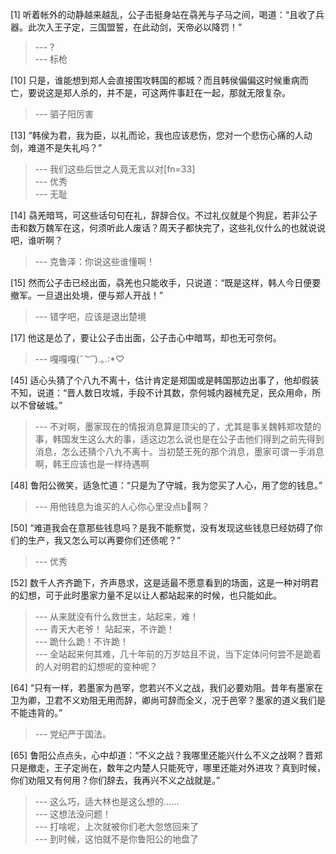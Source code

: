 
[1] 听着帐外的动静越来越乱，公子击挺身站在骉羌与子马之间，喝道：“且收了兵器。此次入王子定，三国盟誓，在此动剑，天帝必以降罚！”
>--- ?<br>
>--- 标枪<br>

[10] 只是，谁能想到郑人会直接围攻韩国的都城？而且韩侯偏偏这时候重病而亡，要说这是郑人杀的，并不是，可这两件事赶在一起，那就无限复杂。
>--- 驷子阳厉害<br>

[13] “韩侯为君，我为臣，以礼而论，我也应该悲伤，您对一个悲伤心痛的人动剑，难道不是失礼吗？”
>--- 我们这些后世之人竟无言以对[fn=33]<br>
>--- 优秀<br>
>--- 无耻<br>

[14] 骉羌暗骂，可这些话句句在礼，辞辞合仪。不过礼仪就是个狗屁，若非公子击和数万魏军在这，何须听此人废话？周天子都快完了，这些礼仪什么的也就说说吧，谁听啊？
>--- 克鲁泽：你说这些谁懂啊！<br>

[15] 然而公子击已经出面，骉羌也只能收手，只说道：“既是这样，韩人今日便要撤军。一旦退出处境，便与郑人开战！”
>--- 错字吧，应该是退出楚境<br>

[17] 他这是怂了，要让公子击出面，公子击心中暗骂，却也无可奈何。
>--- 嘎嘎嘎(*˘︶˘*).｡.:*♡<br>

[45] 适心头猜了个八九不离十，估计肯定是郑国或是韩国那边出事了，他却假装不知，说道：“晋人数日攻城，手段不计其数，奈何城内器械充足，民众用命，所以不曾破城。”
>--- 不对啊，墨家现在的情报消息算是顶尖的了，尤其是事关魏韩郑攻楚的事，韩国发生这么大的事，适这边怎么说也是在公子击他们得到之前先得到消息，怎么还猜个八九不离十。当初楚王死的那个消息，墨家可谓一手消息啊，韩王应该也是一样待遇啊<br>

[48] 鲁阳公微笑，适急忙道：“只是为了守城，我为您买了人心，用了您的钱息。”
>--- 用他钱息为谁买的人心你心里没点b🌳啊？<br>

[50] “难道我会在意那些钱息吗？是我不能察觉，没有发现这些钱息已经妨碍了你们的生产，我又怎么可以再要你们还债呢？”
>--- 优秀<br>

[52] 数千人齐齐跪下，齐声恳求，这是适最不愿意看到的场面，这是一种对明君的幻想，可于此时墨家力量不足以让人都站起来的时候，也只能如此。
>--- 从来就没有什么救世主，站起来，难！<br>
>--- 青天大老爷！
站起来，不许跪！<br>
>--- 跪什么跪！不许跪！<br>
>--- 全站起来何其难，几十年前的万岁姑且不说，当下定体问何尝不是跪着的人对明君的幻想呢的变种呢？<br>

[64] “只有一样，若墨家为邑宰，您若兴不义之战，我们必要劝阻。昔年有墨家在卫为卿，卫君不义劝阻无用而辞，卿尚可辞而全义，况于邑宰？墨家的道义我们是不能违背的。”
>--- 党纪严于国法。<br>

[65] 鲁阳公点点头，心中却道：“不义之战？我哪里还能兴什么不义之战啊？晋郑只是撤走，王子定尚在，数年之内楚人只能死守，哪里还能对外进攻？真到时候，你们劝阻又有何用？你们辞去，我再兴不义之战就是。”
>--- 这么巧，适大林也是这么想的……<br>
>--- 这想法没问题！<br>
>--- 打啥呢，上次就被你们老大忽悠回来了<br>
>--- 到时候，这怕就不是你鲁阳公的地盘了<br>

